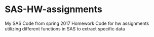# SAS-HW-assignments
My SAS Code from spring 2017
Homework Code for hw assignments utilizing different functions in SAS to extract specific data
